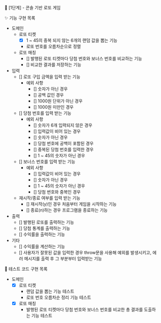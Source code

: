 🚀 [1단계] - 콘솔 기반 로또 게임

✨ 기능 구현 목록

- 도메인
  - 로또 티켓
    - [x] 1 ~ 45의 중복 되지 않는 6개의 랜덤 값을 뽑는 기능
    - 로또 번호를 오름차순으로 정렬
  - 로또 매칭
    - [] 발행된 로또 티켓마다 당첨 번호와 보너스 번호를 비교하는 기능
    - [] 비교한 결과를 저장하는 기능
- 입력
  - [] 로또 구입 금액을 입력 받는 기능
    - 예외 사항
      - [] 숫자가 아닌 경우
      - [] 공백 값인 경우
      - [] 1000원 단위가 아닌 경우
      - [] 1000원 미만인 경우
  - [] 당첨 번호를 입력 받는 기능
    - 예외 사항
      - [] 숫자가 6개 입력되지 않은 경우
      - [] 입력값이 비어 있는 경우
      - [] 숫자가 아닌 경우
      - [] 당첨 번호에 공백이 포함된 경우
      - [] 중복된 당첨 번호를 입력한 경우
      - [] 1 ~ 45의 숫자가 아닌 경우
  - [] 보너스 번호를 입력 받는 기능
    - 예외 사항
      - [] 입력값이 비어 있는 경우
      - [] 숫자가 아닌 경우
      - [] 1 ~ 45의 숫자가 아닌 경우
      - [] 당첨 번호와 중복인 경우
  - 재시작/종료 여부를 입력 받는 기능
    - [] 재시작(y)인 경우 처음부터 게임을 시작하는 기능
    - [] 종료(n)하는 경우 프로그램을 종료하는 기능
- 출력
  - [] 발행된 로또를 출력하는 기능
  - [] 당첨 통계를 출력하는 기능
  - [] 수익률을 출력하는 기능
- 기타
  - [] 수익률을 계산하는 기능
  - [] 사용자가 잘못된 값을 입력한 경우 throw문을 사용해 예외를 발생시키고, 에러 메시지를 출력 후 그 부분부터 입력받는 기능

🧪 테스트 코드 구현 목록

- 도메인
  - [x] 로또 티켓
    - 랜덤 값을 뽑는 기능 테스트
    - 로또 번호 오름차순 정리 기능 테스트
  - [x] 로또 매칭
    - 발행된 로또 티켓마다 당첨 번호와 보너스 번호를 비교한 총 결과를 도출하는 기능 테스트

